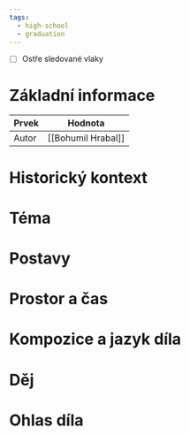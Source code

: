 ```yaml
---
tags:
  - high-school
  - graduation
---
```

- [ ] Ostře sledované vlaky
# Základní informace
| Prvek | Hodnota            |
| ----- | ------------------ |
| Autor | [[Bohumil Hrabal]] |
# Historický kontext
# Téma
# Postavy
# Prostor a čas
# Kompozice a jazyk díla
# Děj
# Ohlas díla